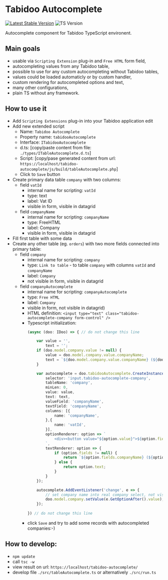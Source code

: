 # Tabidoo Autocomplete

[![Latest Stable Version](https://img.shields.io/badge/Stable-v0.0.2-brightgreen.svg?style=plastic)](https://github.com/tomFlidr/tabidoo-autocomplete/releases)
![TS Version](https://img.shields.io/badge/TS->=5.0.4-brightgreen.svg?style=plastic)


Autocomplete component for Tabidoo TypeScript environent.

## Main goals
- usable via `Scripting Extension` plug-in and `Free HTML` form field,
- autocompleting values from any Tabidoo table,
- possible to use for any custom autocompleting without Tabidoo tables,
- values could be loaded automaticly or by custom handler,
- custom rendering for autocompleted options and text,
- many other configurations,
- plain TS without any framework.

## How to use it
- Add `Scripting Extensions` plug-in into your Tabidoo application edit
- Add new extended script
  - Name: `Tabidoo Autocomplete`
  - Property name: `tabidooAutocomplete`
  - Interface: `ITabidooAutocomplete`
  - d.ts: [copy/paste content from file: `./types/ITableAutocomplete.d.ts`]
  - Script: [copy/pase generated content from url: `https://localhost/tabidoo-autocomplete/js/build/tableAutocomplete.php`]
  - Click to `Save` button
- Create primary data table `company` with two columns:
  - field `vatId`
    - internal name for scripting: `vatId`
    - type: text
    - label: Vat ID
    - visible in form, visible in datagrid
  - field `companyName`
    - internal name for scripting: `companyName`
    - type: FreeHTML
    - label: Company
    - visible in form, visible in datagrid
- Fill first table with some data
- Create any other table (eg. `orders`) with two more fields connected into primary table:
  - field `company`
    - internal name for scripting: `company`
    - type: `Link to table` - to table `company` with columns `vatId` and `companyName`
    - label: `Company`
    - not visible in form, visible in datagrid
  - field `companyAutocomplete`
    - internal name for scripting: `companyAutocomplete`
    - type: `Free HTML`
    - label: `Company`
    - visible in form, not visible in datagrid)
    - HTML definition: `<input type="text" class="tabidoo-autocomplete-company form-control" />`
    - Typescript initialization:
      ```ts
      (async (doo: IDoo) => { // do not change this line
      
          var value = '', 
              text = '';
          if (doo.model.company.value != null) {
              value = doo.model.company.value.companyName;
              text = `${doo.model.company.value.companyName} (${doo.model.company.value.vatId})`;
          }
      
          var autocomplete = doo.tabidooAutocomplete.CreateInstance<IDooApiTableCompany>({
              selector: 'input.tabidoo-autocomplete-company',
              tableName: 'company',
              minLen: 0,
              value: value,
              text: text,
              valueField: 'companyName',
              textField: 'companyName',
              columns: [{
                  name: 'companyName',
              },{
                  name: 'vatId',
              }],
              optionRenderer: option => `
                  <div><button value="${option.value}">${option.fields.companyName} (${option.fields.vatId})</button></div>
              `,
              textRenderer: option => {
                  if (option.fields != null) {
                      return `${option.fields.companyName} (${option.fields.vatId})`;
                  } else {
                      return option.text;
                  }
              }
          });
      
          autocomplete.AddEventListener('change', e => {
              // set company name into real company select, not visible in form
              doo.model.company.setValue(e.GetOptionAfter().value);
          });
          
      }) // do not change this line
      ```
    - click `Save` and try to add some records with autocompleted companies:-)

## How to develop:
- `npm update`
- call `tsc -w`
- view result on url: `https://localhost/tabidoo-autocomplete/`
- develop file `./src/tableAutocomplete.ts` or alternatively `./src/run.ts`
